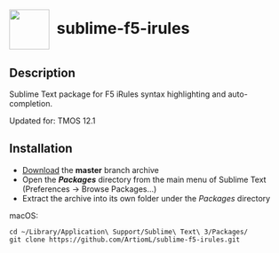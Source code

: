 # <img align="center" src="Icons/sublime.ico" height="72">&nbsp;&nbsp;sublime-f5-irules


## Description

Sublime Text package for F5 iRules syntax highlighting and auto-completion.

Updated for: TMOS 12.1

## Installation

* [Download](https://github.com/ArtiomL/sublime-f5-irules/archive/master.zip) the **master** branch archive
* Open the **_Packages_** directory from the main menu of Sublime Text (Preferences → Browse Packages...)
* Extract the archive into its own folder under the _Packages_ directory


macOS:

```
cd ~/Library/Application\ Support/Sublime\ Text\ 3/Packages/
git clone https://github.com/ArtiomL/sublime-f5-irules.git
```
